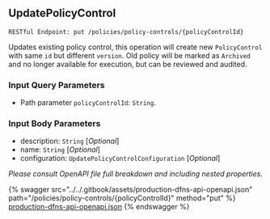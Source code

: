 
## UpdatePolicyControl
`RESTful Endpoint: put /policies/policy-controls/{policyControlId}`


Updates existing policy control, this operation will create new `PolicyControl` with same `id` but different `version`. Old policy will be marked as `Archived` and no longer available for execution, but can be reviewed and audited.


### Input Query Parameters
* Path parameter `policyControlId`: `String`.  
  

### Input Body Parameters
* description: `String` [_Optional_] 
* name: `String` [_Optional_] 
* configuration: `UpdatePolicyControlConfiguration` [_Optional_] 

_Please consult OpenAPI file full breakdown and including nested properties._


{% swagger src="../../.gitbook/assets/production-dfns-api-openapi.json" path="/policies/policy-controls/{policyControlId}" method="put" %}
[production-dfns-api-openapi.json](../../.gitbook/assets/production-dfns-api-openapi.json)
{% endswagger %}
